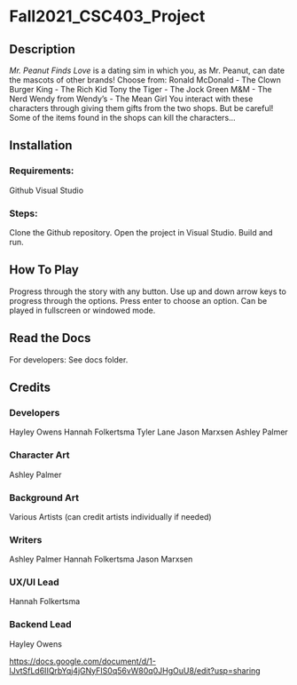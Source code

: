 # Fall2021_CSC403_Project

## Description
*Mr. Peanut Finds Love* is a dating sim in which you, as Mr. Peanut, can date the mascots of other brands! Choose from:
Ronald McDonald - The Clown
Burger King - The Rich Kid
Tony the Tiger - The Jock
Green M&M - The Nerd
Wendy from Wendy’s - The Mean Girl
You interact with these characters through giving them gifts from the two shops. But be careful! Some of the items found in the shops can kill the characters… 

## Installation
### Requirements:
Github
Visual Studio 
### Steps:
Clone the Github repository. 
Open the project in Visual Studio.
Build and run. 

## How To Play
Progress through the story with any button.
Use up and down arrow keys to progress through the options. Press enter to choose an option. 
Can be played in fullscreen or windowed mode.

## Read the Docs
For developers: See docs folder. 

## Credits
### Developers
Hayley Owens
Hannah Folkertsma
Tyler Lane
Jason Marxsen
Ashley Palmer

### Character Art
Ashley Palmer

### Background Art
Various Artists (can credit artists individually if needed)

### Writers
Ashley Palmer
Hannah Folkertsma
Jason Marxsen

### UX/UI Lead
Hannah Folkertsma

### Backend Lead 
Hayley Owens


https://docs.google.com/document/d/1-lJvtSfLd6IIQrbYqj4jGNyFIS0q56vW80q0JHgOuU8/edit?usp=sharing
